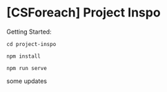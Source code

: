# [CSForeach] Project Inspo

Getting Started:

```
cd project-inspo

npm install

npm run serve
```
some updates
